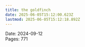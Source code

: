 ```yaml
---
title: the goldfinch
date: 2025-06-05T15:12:00.623Z
lastmod: 2025-06-05T15:12:18.892Z
---
```

Date: 2024-09-12\
Pages: 771

